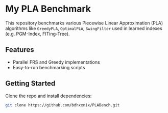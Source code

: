 # My PLA Benchmark

This repository benchmarks various Piecewise Linear Approximation (PLA) algorithms like `GreedyPLA`, `OptimalPLA`, `SwingFilter` used in learned indexes (e.g. PGM-Index, FITing-Tree).

## Features
- Parallel FRS and Greedy implementations
- Easy-to-run benchmarking scripts

## Getting Started
Clone the repo and install dependencies:
```bash
git clone https://github.com/bdhxxnix/PLABench.git

